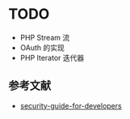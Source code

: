 # TODO

- PHP Stream 流
- OAuth 的实现
- PHP Iterator 迭代器

## 参考文献

- [security-guide-for-developers](https://github.com/FallibleInc/security-guide-for-developers)